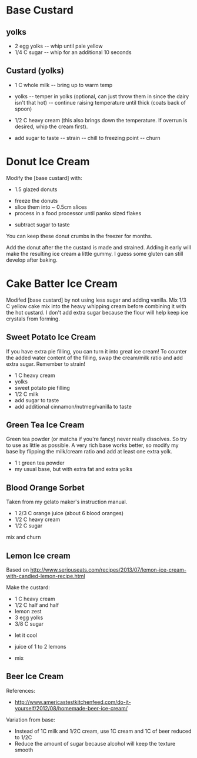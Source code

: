 # Base Custard

## yolks

  + 2 egg yolks
  -- whip until pale yellow
  + 1/4 C sugar
  -- whip for an additional 10 seconds

## Custard (yolks)

  + 1 C whole milk
  -- bring up to warm temp
  + yolks
  -- temper in yolks (optional, can just throw them in since the dairy isn't that hot)
  -- continue raising temperature until thick (coats back of spoon)

  + 1/2 C heavy cream (this also brings down the temperature. If overrun is
    desired, whip the cream first).
  + add sugar to taste
  -- strain
  -- chill to freezing point
  -- churn


# Donut Ice Cream

Modify the [base custard] with:

  + 1.5 glazed donuts
  - freeze the donuts
  - slice them into ~ 0.5cm slices
  - process in a food processor until panko sized flakes
  + subtract sugar to taste

You can keep these donut crumbs in the freezer for months.

Add the donut after the the custard is made and strained. Adding it early will
make the resulting ice cream a little gummy. I guess some gluten can still
develop after baking.


# Cake Batter Ice Cream

Modifed [base custard] by not using less sugar and adding vanilla. Mix 1/3 C
yellow cake mix into the heavy whipping cream before combining it with the hot
custard. I don't add extra sugar because the flour will help keep ice crystals
from forming.


## Sweet Potato Ice Cream

If you have extra pie filling, you can turn it into great ice cream! To counter the added
water content of the filling, swap the cream/milk ratio and add extra sugar. Remember to strain!

  + 1 C heavy cream
  + yolks
  + sweet potato pie filling
  + 1/2 C milk
  + add sugar to taste
  + add additional cinnamon/nutmeg/vanilla to taste

## Green Tea Ice Cream

Green tea powder (or matcha if you're fancy) never really dissolves. So try to use as little as possible.
A very rich base works better, so modify my base by flipping the milk/cream ratio and add at least one extra yolk.

  + 1 t green tea powder
  + my usual base, but with extra fat and extra yolks


## Blood Orange Sorbet

Taken from my gelato maker's instruction manual.

  + 1 2/3 C orange juice (about 6 blood oranges)
  + 1/2 C heavy cream
  + 1/2 C sugar

mix and churn


## Lemon Ice cream

Based on http://www.seriouseats.com/recipes/2013/07/lemon-ice-cream-with-candied-lemon-recipe.html

Make the custard:

  + 1 C heavy cream
  + 1/2 C half and half
  + lemon zest
  + 3 egg yolks
  + 3/8 C sugar
  - let it cool
  + juice of 1 to 2 lemons
  - mix

## Beer Ice Cream

References:

* http://www.americastestkitchenfeed.com/do-it-yourself/2012/08/homemade-beer-ice-cream/

Variation from base:

* Instead of 1C milk and 1/2C cream, use 1C cream and 1C of beer reduced to 1/2C
* Reduce the amount of sugar because alcohol will keep the texture smooth
